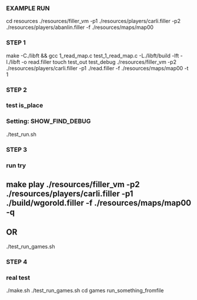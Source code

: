 ### EXAMPLE RUN
cd resources
./resources/filler_vm -p1 ./resources/players/carli.filler -p2 ./resources/players/abanlin.filler -f ./resources/maps/map00

### STEP 1
make -C./libft && gcc 1_read_map.c test_1_read_map.c -L./libft/build -lft -I./libft -o read.filler
touch test_out test_debug
./resources/filler_vm -p2 ./resources/players/carli.filler -p1 ./read.filler -f ./resources/maps/map00 -t 1

### STEP 2
### test is_place
### Setting: SHOW_FIND_DEBUG
./test_run.sh

### STEP 3
### run try
make play
./resources/filler_vm -p2 ./resources/players/carli.filler -p1 ./build/wgorold.filler -f ./resources/maps/map00 -q
-
OR
-
./test_run_games.sh


### STEP 4
### real test
./make.sh
./test_run_games.sh
cd games
run_something_fromfile